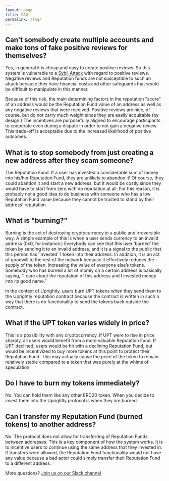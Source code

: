 ```yaml
---
layout: page
title: FAQ
permalink: /faq/
---
```


## Can't somebody create multiple accounts and make tons of fake positive reviews for themselves?
Yes, in general it is cheap and easy to create positive reviews. So this system is vulnerable to a [Sybil Attack](https://en.wikipedia.org/wiki/Sybil_attack) with regard to positive reviews. Negative reviews and Reputation funds are not susceptible to such an attack because they have financial costs and other safeguards that would be difficult to manipulate in this manner.

Because of this risk, the main determining factors in the reputation "score" of an address would be the Reputation Fund value of an address as well as any negative reviews that were received. Positive reviews are nice, of course, but do not carry much weight since they are easily acquirable (by design.) The incentives are purposefully aligned to encourage participants to cooperate even during a dispute in order to not gain a negative review. This trade-off is acceptable due to the increased likelihood of positive outcomes.

## What is to stop somebody from just creating a new address after they scam someone?

The Reputation Fund. If a user has invested a considerable sum of money into his/her Reputation Fund, they are unlikely to abandon it! Of course, they could abandon it and start a new address, but it would be costly since they would have to start from zero with no reputation at all. For this reason, it is probably not a good idea to do business with someone who has a low Reputation Fund value because they cannot be trusted to stand by their address' reputation.

## What is "burning?"

Burning is the act of destroying cryptocurrency in a public and irreversible way. A simple example of this is when a user sends currency to an invalid address (0x0, for instance.) Everybody can see that this user ‘burned’ the token by sending it to an invalid address, and it is a signal to the public that this person has ‘invested’ 1 token into their address. In addition, it is an act of goodwill to the rest of the network because it effectively reduces the supply of the token, increasing the value of everyone else’s tokens. Somebody who has burned a lot of money on a certain address is basically saying, “I care about the reputation of this address and I invested money into its good name.”

In the context of Uprightly, users burn UPT tokens when they send them to the Uprightly reputation contract because the contract is written in such a way that there is no functionality to send the tokens back outside the contract.

## What if the UPT token varies widely in price?

This is a possibility with any cryptocurrency. If UPT were to rise in price sharply, all users would benefit from a more valuable Reputation Fund. If UPT declined, users would be hit with a declining Reputation Fund, but would be incentivized to buy more tokens at this point to protect their Reputation Fund. This may actually cause the price of the token to remain relatively stable compared to a token that was purely at the whims of speculation.

## Do I have to burn my tokens immediately?

No. You can hold them like any other ERC20 token. When you decide to invest them into the Uprightly protocol is when they are burned.

## Can I transfer my Reputation Fund (burned tokens) to another address?

No. The protocol does not allow for transferring of Reputation Funds between addresses. This is a key component of how the system works. It is to incentive users to continue using the same address that they invested in. If transfers were allowed, the Reputation Fund functionality would not have any value because a bad actor could simply transfer their Reputation Fund to a different address.

More questions? [Join us on our Slack channel](https://join.slack.com/t/uprightly/shared_invite/enQtMzExMTc1OTI0MzEwLTFiNWI5NmRhYTQ5MjAzMzdiYmNiZDE2ODE2NTA3NDI3NTdiZGIwN2RkOTYxYTg1Mzg5NWQ0OWJiYjJiNWI1NGI)
